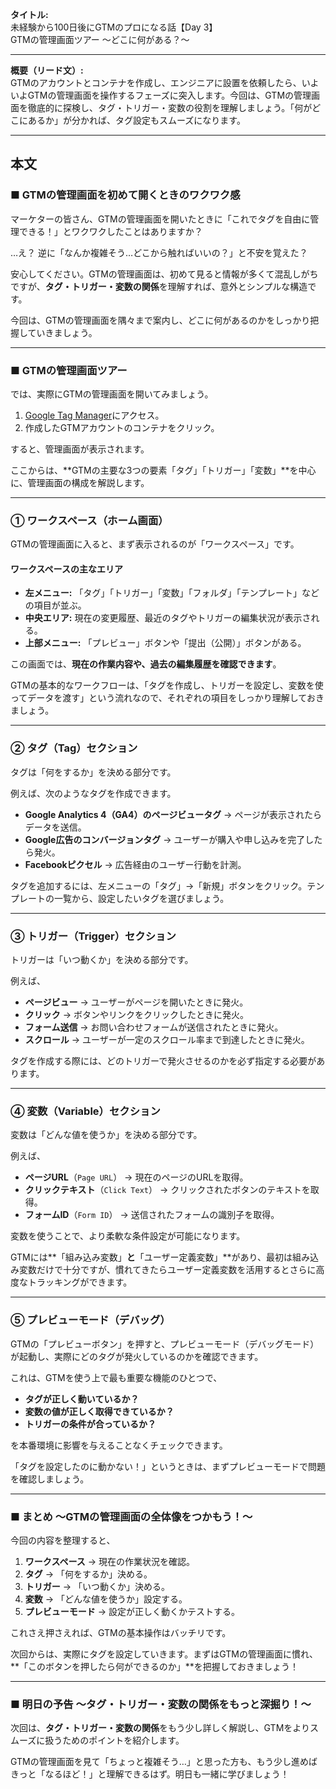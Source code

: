 **タイトル:**  
未経験から100日後にGTMのプロになる話【Day 3】  
GTMの管理画面ツアー 〜どこに何がある？〜

---

**概要（リード文）:**  
GTMのアカウントとコンテナを作成し、エンジニアに設置を依頼したら、いよいよGTMの管理画面を操作するフェーズに突入します。今回は、GTMの管理画面を徹底的に探検し、タグ・トリガー・変数の役割を理解しましょう。「何がどこにあるか」が分かれば、タグ設定もスムーズになります。

---

## **本文**

### ■ GTMの管理画面を初めて開くときのワクワク感

マーケターの皆さん、GTMの管理画面を開いたときに「これでタグを自由に管理できる！」とワクワクしたことはありますか？

…え？ 逆に「なんか複雑そう…どこから触ればいいの？」と不安を覚えた？

安心してください。GTMの管理画面は、初めて見ると情報が多くて混乱しがちですが、**タグ・トリガー・変数の関係**を理解すれば、意外とシンプルな構造です。

今回は、GTMの管理画面を隅々まで案内し、どこに何があるのかをしっかり把握していきましょう。

---

### ■ GTMの管理画面ツアー

では、実際にGTMの管理画面を開いてみましょう。

1. [Google Tag Manager](https://tagmanager.google.com/)にアクセス。
2. 作成したGTMアカウントのコンテナをクリック。

すると、管理画面が表示されます。

ここからは、**GTMの主要な3つの要素「タグ」「トリガー」「変数」**を中心に、管理画面の構成を解説します。

---

### **① ワークスペース（ホーム画面）**
GTMの管理画面に入ると、まず表示されるのが「ワークスペース」です。

#### **ワークスペースの主なエリア**
- **左メニュー:** 「タグ」「トリガー」「変数」「フォルダ」「テンプレート」などの項目が並ぶ。
- **中央エリア:** 現在の変更履歴、最近のタグやトリガーの編集状況が表示される。
- **上部メニュー:** 「プレビュー」ボタンや「提出（公開）」ボタンがある。

この画面では、**現在の作業内容や、過去の編集履歴を確認できます**。

GTMの基本的なワークフローは、「タグを作成し、トリガーを設定し、変数を使ってデータを渡す」という流れなので、それぞれの項目をしっかり理解しておきましょう。

---

### **② タグ（Tag）セクション**
タグは「何をするか」を決める部分です。

例えば、次のようなタグを作成できます。

- **Google Analytics 4（GA4）のページビュータグ** → ページが表示されたらデータを送信。
- **Google広告のコンバージョンタグ** → ユーザーが購入や申し込みを完了したら発火。
- **Facebookピクセル** → 広告経由のユーザー行動を計測。

タグを追加するには、左メニューの「タグ」→「新規」ボタンをクリック。テンプレートの一覧から、設定したいタグを選びましょう。

---

### **③ トリガー（Trigger）セクション**
トリガーは「いつ動くか」を決める部分です。

例えば、

- **ページビュー** → ユーザーがページを開いたときに発火。
- **クリック** → ボタンやリンクをクリックしたときに発火。
- **フォーム送信** → お問い合わせフォームが送信されたときに発火。
- **スクロール** → ユーザーが一定のスクロール率まで到達したときに発火。

タグを作成する際には、どのトリガーで発火させるのかを必ず指定する必要があります。

---

### **④ 変数（Variable）セクション**
変数は「どんな値を使うか」を決める部分です。

例えば、

- **ページURL**（`Page URL`） → 現在のページのURLを取得。
- **クリックテキスト**（`Click Text`） → クリックされたボタンのテキストを取得。
- **フォームID**（`Form ID`） → 送信されたフォームの識別子を取得。

変数を使うことで、より柔軟な条件設定が可能になります。

GTMには**「組み込み変数」**と**「ユーザー定義変数」**があり、最初は組み込み変数だけで十分ですが、慣れてきたらユーザー定義変数を活用するとさらに高度なトラッキングができます。

---

### **⑤ プレビューモード（デバッグ）**
GTMの「プレビューボタン」を押すと、プレビューモード（デバッグモード）が起動し、実際にどのタグが発火しているのかを確認できます。

これは、GTMを使う上で最も重要な機能のひとつで、

- **タグが正しく動いているか？**
- **変数の値が正しく取得できているか？**
- **トリガーの条件が合っているか？**

を本番環境に影響を与えることなくチェックできます。

「タグを設定したのに動かない！」というときは、まずプレビューモードで問題を確認しましょう。

---

### **■ まとめ 〜GTMの管理画面の全体像をつかもう！〜**

今回の内容を整理すると、

1. **ワークスペース** → 現在の作業状況を確認。
2. **タグ** → 「何をするか」決める。
3. **トリガー** → 「いつ動くか」決める。
4. **変数** → 「どんな値を使うか」設定する。
5. **プレビューモード** → 設定が正しく動くかテストする。

これさえ押さえれば、GTMの基本操作はバッチリです。

次回からは、実際にタグを設定していきます。まずはGTMの管理画面に慣れ、**「このボタンを押したら何ができるのか」**を把握しておきましょう！

---

### **■ 明日の予告 〜タグ・トリガー・変数の関係をもっと深掘り！〜**

次回は、**タグ・トリガー・変数の関係**をもう少し詳しく解説し、GTMをよりスムーズに扱うためのポイントを紹介します。

GTMの管理画面を見て「ちょっと複雑そう…」と思った方も、もう少し進めばきっと「なるほど！」と理解できるはず。明日も一緒に学びましょう！

